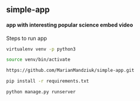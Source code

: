 ## simple-app
#### app with interesting popular science embed video
Steps to run app
```bash
virtualenv venv -p python3
```

```bash
source venv/bin/activate
```
```bash
https://github.com/MarianMandziuk/simple-app.git
```

```bash
pip install -r requirements.txt
```
```bash
python manage.py runserver
```
